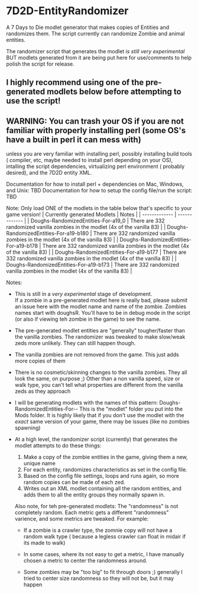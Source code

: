 # 7D2D-EntityRandomizer
A 7 Days to Die modlet generator that makes copies of Entities and randomizes them.
The script currently can randomize Zombie and animal entities.

The randomizer script that generates the modlet *is still very experimental* BUT modlets generated from it are being put here for use/comments to help polish the script for release.

## I highly recommend using one of the pre-generated modlets below before attempting to use the script!
## WARNING: You can trash your OS if you are not familiar with properly installing perl (some OS's have a built in perl it can mess with)
unless you are very familiar with installing perl, possibly installing build tools ( compiler, etc, maybe needed to install perl depending on your OS), intalling the script dependencies, virtualizing perl environment ( probably desired), and the 7D2D entity XML.

Documentation for how to install perl + dependencies on Mac, Windows, and Unix: TBD
Documentation for how to setup the config file/run the script: TBD

Note: Only load ONE of the modlets in the table below that's specific to your game version!
| Currently generated Modlets  | Notes |
| ------------- | ------------- |
| Doughs-RandomizedEntities-For-a19_0 | There are 332 randomized vanilla zombies in the modlet (4x of the vanilla 83) |
| Doughs-RandomizedEntities-For-a19-b180 | There are 332 randomized vanilla zombies in the modlet (4x of the vanilla 83) |
| Doughs-RandomizedEntities-For-a19-b178 | There are 332 randomized vanilla zombies in the modlet (4x of the vanilla 83) |
| Doughs-RandomizedEntities-For-a19-b177 | There are 332 randomized vanilla zombies in the modlet (4x of the vanilla 83) |
| Doughs-RandomizedEntities-For-a19-b173 | There are 332 randomized vanilla zombies in the modlet (4x of the vanilla 83) |

Notes:
- This is still in a *very experimental* stage of development.  
  If a zombie in a pre-generated modlet here is really bad, please submit an issue here with the modlet name and name of the zombie. Zombies names start with doughsR<number>. You'll have to be in debug mode in the script (or also if viewing teh zombie in the game) to see the name.
- The pre-generated modlet entities are "generally" tougher/faster than the vanilla zombies. 
  The randomizer was tweaked to make slow/weak zeds more unlikely. They can still happen though.
- The vanilla zombies are not removed from the game.  This just adds more copies of them
- There is no cosmetic/skinning changes to the vanilla zombies. They all look the same, on purpose ;) 
  Other than a non vanilla speed, size or walk type, you can't tell what properties are different from the vanilla zeds as they approach
- I will be generating modlets with the names of this pattern: Doughs-RandomizedEntities-For-<major version>-<build version>
  This is the "modlet" folder you put into the Mods folder.
  It is highly likely that if you don't use the modlet with the *exact* same version of your game, there may be issues (like no zombies spawning)
  
- At a high level, the randomizer script (currently) that generates the modlet attempts to do these things:
  1. Make a copy of the zombie entities in the game, giving them a new, unique name
  2. For each entity, randomizes characteristics as set in the config file.
  3. Based on the config file settings, loops and runs again, so more random copies can be made of each zed.  
  4. Writes out an XML modlet containing all the random entities, and adds them to all the entity groups they normally spawn in.
  
  Also note, for teh pre-generated modlets:
  The "randomness" is not completely random.  Each metric gets a different "randomness" varience, and some metrics are tweaked.
  For example:
  - If a zombie is a crawler type, the zomnie copy will not have a random walk type ( because a legless crawler can float in midair if its made to walk)
  
  - In some cases, where its not easy to get a metric, I have manually chosen a metric to center the randomness around.
  
  - Some zombies may be "too big" to fit through doors ;)  generally I tried to center size randomness so they will not be, but it may happen
